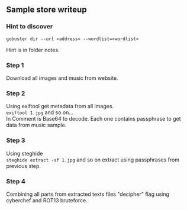 ## Sample store writeup

### Hint to discover
```gobuster dir --url <address> --wordlist=<wordlist>```

Hint is in folder notes.

### Step 1  
Download all images and music from website.  

### Step 2  
Using exiftool get metadata from all images.  
```exiftool 1.jpg``` and so on...  
In Comment is Base64 to decode. Each one contains passphrase to get data from music sample.  

### Step 3 
Using steghide  
```steghide extract -sf 1.jpg``` and so on extract using passphrases from previous step.  

### Step 4
Combining all parts from extracted texts files "decipher" flag using cyberchef and ROT13 bruteforce.   
